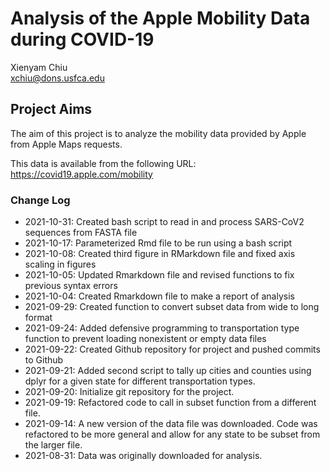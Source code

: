 # Analysis of the Apple Mobility Data during COVID-19

Xienyam Chiu  
xchiu@dons.usfca.edu  

## Project Aims
The aim of this project is to analyze the mobility data provided by Apple from Apple Maps requests.

This data is available from the following URL:
https://covid19.apple.com/mobility

### Change Log
* 2021-10-31: Created bash script to read in and process SARS-CoV2 sequences from FASTA file
* 2021-10-17: Parameterized Rmd file to be run using a bash script
* 2021-10-08: Created third figure in RMarkdown file and fixed axis scaling in figures
* 2021-10-05: Updated Rmarkdown file and revised functions to fix previous syntax errors
* 2021-10-04: Created Rmarkdown file to make a report of analysis
* 2021-09-29: Created function to convert subset data from wide to long format
* 2021-09-24: Added defensive programming to transportation type function to prevent loading nonexistent or empty data files
* 2021-09-22: Created Github repository for project and pushed commits to Github
* 2021-09-21: Added second script to tally up cities and counties using dplyr for a given state for different transportation types.
* 2021-09-20: Initialize git repository for the project.
* 2021-09-19: Refactored code to call in subset function from a different file.
* 2021-09-14: A new version of the data file was downloaded. Code was refactored to be more general and allow for any state to be subset from the larger file.
* 2021-08-31: Data was originally downloaded for analysis.
